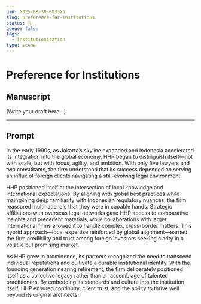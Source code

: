```yaml
---
uid: 2025-08-30-083325
slug: preference-for-institutions
status: 💬
queue: false
tags:
  - institutionization
type: scene
---
```


# Preference for Institutions

## Manuscript

(Write your draft here...)

---

## Prompt


In the early 1990s, as Jakarta’s skyline expanded and Indonesia accelerated its integration into the global economy, HHP began to distinguish itself—not with scale, but with focus, agility, and ambition. With only five lawyers and two consultants, the firm understood that its success depended on serving an influx of foreign clients navigating a still-evolving legal environment.

HHP positioned itself at the intersection of local knowledge and international expectations. By aligning with global best practices while maintaining deep familiarity with Indonesian regulatory nuances, the firm reassured multinationals that they were in capable hands. Strategic affiliations with overseas legal networks gave HHP access to comparative insights and precedent materials, while collaborations with larger international firms allowed it to handle complex, cross-border matters. This hybrid approach—local expertise reinforced by global alignment—earned the firm credibility and trust among foreign investors seeking clarity in a volatile but promising market.

As HHP grew in prominence, its partners recognized the need to transcend individual reputations and cultivate a durable institutional identity. With the founding generation nearing retirement, the firm deliberately positioned itself as a collective legacy rather than an assemblage of talented practitioners. By embedding its standards and culture into the institution itself, HHP ensured continuity, client trust, and the ability to thrive well beyond its original architects.

